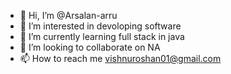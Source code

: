 - 👋 Hi, I’m @Arsalan-arru
- 👀 I’m interested in devoloping software
- 🌱 I’m currently learning full stack in java
- 💞️ I’m looking to collaborate on NA
- 📫 How to reach me vishnuroshan01@gmail.com

<!---
Arsalan-arru/Arsalan-arru is a ✨ special ✨ repository because its `README.md`appears on your GitHub profile.
You can click the Preview link to take a look at your changes.
--->
